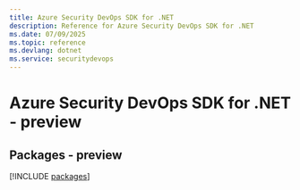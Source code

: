 ```yaml
---
title: Azure Security DevOps SDK for .NET
description: Reference for Azure Security DevOps SDK for .NET
ms.date: 07/09/2025
ms.topic: reference
ms.devlang: dotnet
ms.service: securitydevops
---
```

# Azure Security DevOps SDK for .NET - preview
## Packages - preview
[!INCLUDE [packages](security-devops-index.md)]